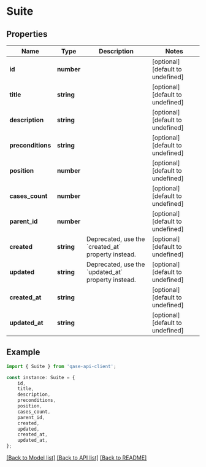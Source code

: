 # Suite


## Properties

Name | Type | Description | Notes
------------ | ------------- | ------------- | -------------
**id** | **number** |  | [optional] [default to undefined]
**title** | **string** |  | [optional] [default to undefined]
**description** | **string** |  | [optional] [default to undefined]
**preconditions** | **string** |  | [optional] [default to undefined]
**position** | **number** |  | [optional] [default to undefined]
**cases_count** | **number** |  | [optional] [default to undefined]
**parent_id** | **number** |  | [optional] [default to undefined]
**created** | **string** | Deprecated, use the &#x60;created_at&#x60; property instead. | [optional] [default to undefined]
**updated** | **string** | Deprecated, use the &#x60;updated_at&#x60; property instead. | [optional] [default to undefined]
**created_at** | **string** |  | [optional] [default to undefined]
**updated_at** | **string** |  | [optional] [default to undefined]

## Example

```typescript
import { Suite } from 'qase-api-client';

const instance: Suite = {
    id,
    title,
    description,
    preconditions,
    position,
    cases_count,
    parent_id,
    created,
    updated,
    created_at,
    updated_at,
};
```

[[Back to Model list]](../README.md#documentation-for-models) [[Back to API list]](../README.md#documentation-for-api-endpoints) [[Back to README]](../README.md)
